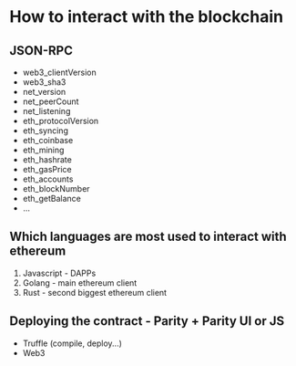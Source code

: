 # How to interact with the blockchain

## JSON-RPC

* web3_clientVersion
* web3_sha3
* net_version
* net_peerCount
* net_listening
* eth_protocolVersion
* eth_syncing
* eth_coinbase
* eth_mining
* eth_hashrate
* eth_gasPrice
* eth_accounts
* eth_blockNumber
* eth_getBalance
* ...

## Which languages are most used to interact with ethereum

1.  Javascript - DAPPs
2.  Golang - main ethereum client
3.  Rust - second biggest ethereum client

## Deploying the contract - Parity + Parity UI or JS

* Truffle (compile, deploy...)
* Web3
